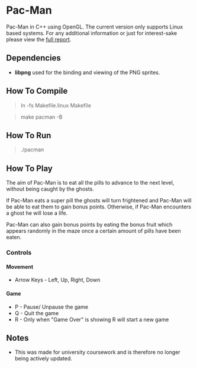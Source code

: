 # Pac-Man
Pac-Man in C++ using OpenGL. The current version only supports Linux based systems. For any additional information or just for interest-sake please view the [full report](https://github.com/tkilminster/pacman/blob/master/pacman_report.pdf "View Report").

## Dependencies
* **libpng** used for the binding and viewing of the PNG sprites.

## How To Compile
> ln -fs Makefile.linux Makefile

> make pacman -B

## How To Run
> ./pacman

## How To Play
The aim of Pac-Man is to eat all the pills to advance to the next level, without being caught by the ghosts.

If Pac-Man eats a super pill the ghosts will turn frightened and Pac-Man will be able to eat them to gain bonus points. Otherwise, if Pac-Man encounters a ghost he will lose a life.

Pac-Man can also gain bonus points by eating the bonus fruit which appears randomly in the maze once a certain amount of pills have been eaten.

### Controls
#### Movement
* Arrow Keys - Left, Up, Right, Down

#### Game
* P - Pause/ Unpause the game
* Q - Quit the game
* R - Only when "Game Over" is showing R will start a new game

## Notes
* This was made for university coursework and is therefore no longer being actively updated.
